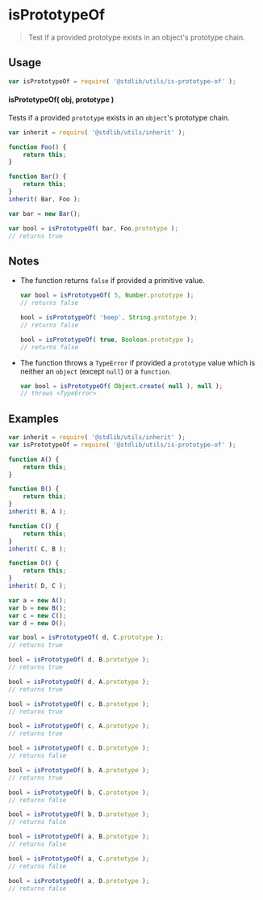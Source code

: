 # isPrototypeOf

> Test if a provided prototype exists in an object's prototype chain.


<!-- <intro> -->

<!-- </intro> -->


<!-- <usage> -->

## Usage

``` javascript
var isPrototypeOf = require( '@stdlib/utils/is-prototype-of' );
```

#### isPrototypeOf( obj, prototype )

Tests if a provided `prototype` exists in an `object`'s prototype chain.

``` javascript
var inherit = require( '@stdlib/utils/inherit' );

function Foo() {
    return this;
}

function Bar() {
    return this;
}
inherit( Bar, Foo );

var bar = new Bar();

var bool = isPrototypeOf( bar, Foo.prototype );
// returns true
```

<!-- </usage> -->


<!-- <notes> -->

## Notes

* The function returns `false` if provided a primitive value.

  ``` javascript
  var bool = isPrototypeOf( 5, Number.prototype );
  // returns false

  bool = isPrototypeOf( 'beep', String.prototype );
  // returns false

  bool = isPrototypeOf( true, Boolean.prototype );
  // returns false
  ```

* The function throws a `TypeError` if provided a `prototype` value which is neither an `object` (except `null`) or a `function`.

  ``` javascript
  var bool = isPrototypeOf( Object.create( null ), null );
  // throws <TypeError>
  ```

<!-- </notes> -->


<!-- <examples> -->

## Examples

``` javascript
var inherit = require( '@stdlib/utils/inherit' );
var isPrototypeOf = require( '@stdlib/utils/is-prototype-of' );

function A() {
    return this;
}

function B() {
    return this;
}
inherit( B, A );

function C() {
    return this;
}
inherit( C, B );

function D() {
    return this;
}
inherit( D, C );

var a = new A();
var b = new B();
var c = new C();
var d = new D();

var bool = isPrototypeOf( d, C.prototype );
// returns true

bool = isPrototypeOf( d, B.prototype );
// returns true

bool = isPrototypeOf( d, A.prototype );
// returns true

bool = isPrototypeOf( c, B.prototype );
// returns true

bool = isPrototypeOf( c, A.prototype );
// returns true

bool = isPrototypeOf( c, D.prototype );
// returns false

bool = isPrototypeOf( b, A.prototype );
// returns true

bool = isPrototypeOf( b, C.prototype );
// returns false

bool = isPrototypeOf( b, D.prototype );
// returns false

bool = isPrototypeOf( a, B.prototype );
// returns false

bool = isPrototypeOf( a, C.prototype );
// returns false

bool = isPrototypeOf( a, D.prototype );
// returns false
```

<!-- </examples> -->


<!-- <links> -->

<!-- </links> -->
